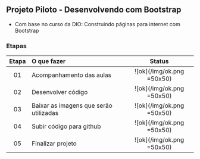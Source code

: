 ## Projeto Piloto - Desenvolvendo com Bootstrap
 - Com base no curso da DIO: Construindo páginas para internet com Bootstrap

### Etapas
|Etapa | O que fazer      | Status |
|:----:|:-----------------|:------:|
|  01  | Acompanhamento das aulas|![ok](/img/ok.png =50x50)|
|  02  | Desenvolver código      |![ok](/img/ok.png =50x50)|
|  03  | Baixar as imagens que serão utilizadas |![ok](/img/ok.png =50x50)|
|  04  | Subir código para github     |![ok](/img/ok.png =50x50)|
|  05  | Finalizar projeto            |![ok](/img/ok.png =50x50)|